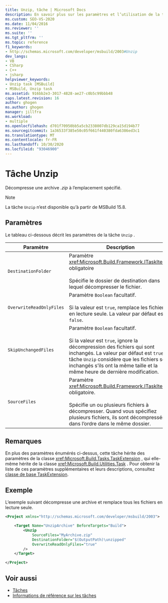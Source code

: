 ```yaml
---
title: Unzip, tâche | Microsoft Docs
description: En savoir plus sur les paramètres et l’utilisation de la tâche de décompression MSBuild, qui décompresse une archive. zip à un emplacement spécifié.
ms.custom: SEO-VS-2020
ms.date: 11/04/2016
ms.reviewer: ''
ms.suite: ''
ms.tgt_pltfrm: ''
ms.topic: reference
f1_keywords:
- http://schemas.microsoft.com/developer/msbuild/2003#Unzip
dev_langs:
- VB
- CSharp
- C++
- jsharp
helpviewer_keywords:
- Unzip task [MSBuild]
- MSBuild, Unzip task
ms.assetid: 916bb2e3-3017-4828-ae27-c0b5c99bbb48
caps.latest.revision: 16
author: ghogen
ms.author: ghogen
manager: jillfra
ms.workload:
- multiple
ms.openlocfilehash: d701f70950bb5a5cb2338007db129ca15d194b77
ms.sourcegitcommit: 1a36533f385e50c05f661f440380fda6386ed3c1
ms.translationtype: MT
ms.contentlocale: fr-FR
ms.lasthandoff: 10/30/2020
ms.locfileid: "93046900"
---
```

# <a name="unzip-task"></a>Tâche Unzip

Décompresse une archive *.zip* à l’emplacement spécifié.

>[!NOTE]
>La tâche `Unzip` n’est disponible qu’à partir de MSBuild 15.8.

## <a name="parameters"></a>Paramètres

 Le tableau ci-dessous décrit les paramètres de la tâche `Unzip` .

|Paramètre|Description|
|---------------|-----------------|
|`DestinationFolder`|Paramètre <xref:Microsoft.Build.Framework.ITaskItem> obligatoire<br /><br /> Spécifie le dossier de destination dans lequel décompresser le fichier.|
|`OverwriteReadOnlyFiles`|Paramètre `Boolean` facultatif.<br /><br /> Si la valeur est `true`, remplace les fichiers en lecture seule. La valeur par défaut est `false`.|
|`SkipUnchangedFiles`|Paramètre `Boolean` facultatif.<br /><br /> Si la valeur est `true`, ignore la décompression des fichiers qui sont inchangés. La valeur par défaut est `true`. La tâche `Unzip` considère que les fichiers sont inchangés s’ils ont la même taille et la même heure de dernière modification.|
|`SourceFiles`|Paramètre <xref:Microsoft.Build.Framework.ITaskItem>`[]` obligatoire.<br /><br /> Spécifie un ou plusieurs fichiers à décompresser. Quand vous spécifiez plusieurs fichiers, ils sont décompressés dans l’ordre dans le même dossier.|

## <a name="remarks"></a>Remarques

 En plus des paramètres énumérés ci-dessus, cette tâche hérite des paramètres de la classe <xref:Microsoft.Build.Tasks.TaskExtension> , qui elle-même hérite de la classe <xref:Microsoft.Build.Utilities.Task> . Pour obtenir la liste de ces paramètres supplémentaires et leurs descriptions, consultez [classe de base TaskExtension](../msbuild/taskextension-base-class.md).

## <a name="example"></a>Exemple

 L’exemple suivant décompresse une archive et remplace tous les fichiers en lecture seule.

```xml
<Project xmlns="http://schemas.microsoft.com/developer/msbuild/2003">

    <Target Name="UnzipArchive" BeforeTargets="Build">
        <Unzip
            SourceFiles="MyArchive.zip"
            DestinationFolder="$(OutputPath)\unzipped"
            OverwriteReadOnlyFiles="true"
        />
    </Target>

</Project>
```

## <a name="see-also"></a>Voir aussi

- [Tâches](../msbuild/msbuild-tasks.md)
- [Informations de référence sur les tâches](../msbuild/msbuild-task-reference.md)
